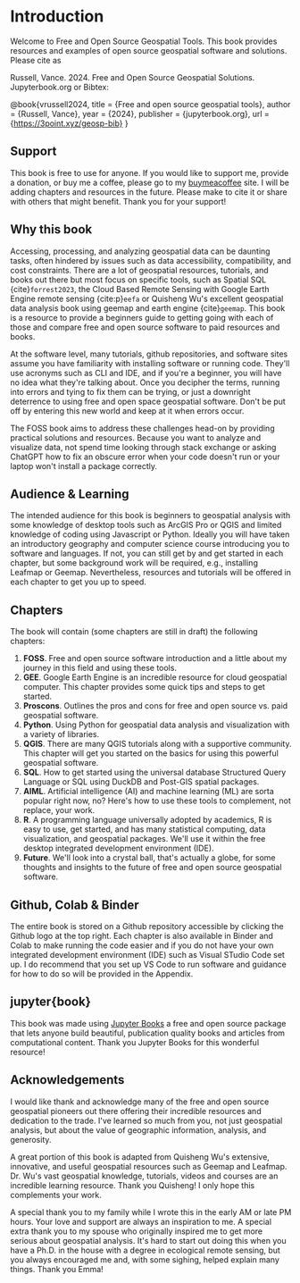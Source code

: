 # Introduction

Welcome to Free and Open Source Geospatial Tools. This book provides resources and examples of open source geospatial software and solutions. Please cite as

Russell, Vance. 2024. Free and Open Source Geospatial Solutions. Jupyterbook.org or Bibtex:

@book{vrussell2024,
	title		  = {Free and open source geospatial tools},
	author		  = {Russell, Vance},
	year		  = {2024},
	publisher	  = {jupyterbook.org},
	url 		  = {https://3point.xyz/geosp-bib}
}

## Support

This book is free to use for anyone. If you would like to support me, provide a donation, or buy me a coffee, please go to my [buymeacoffee](https://www.buymeacoffee.com/3point) site. I will be adding chapters and resources in the future. Please make to cite it or share with others that might benefit. Thank you for your support!

## Why this book

Accessing, processing, and analyzing geospatial data can be daunting tasks, often hindered by issues such as data accessibility, compatibility, and cost constraints. There are a lot of geospatial resources, tutorials, and books out there but most focus on specific tools, such as Spatial SQL {cite}`forrest2023`, the Cloud Based Remote Sensing with Google Earth Engine remote sensing {cite:p}`eefa` or Quisheng Wu's excellent geospatial data analysis book using geemap and earth engine {cite}`geemap`. This book is a resource to provide a beginners guide to getting going with each of those and compare free and open source software to paid resources and books.

At the software level, many tutorials, github repositories, and software sites assume you have familiarity with installing software or running code. They'll use acronyms such as CLI and IDE, and if you're a beginner, you will have no idea what they're talking about. Once you decipher the terms, running into errors and tying to fix them can be trying, or just a downright deterrence to using free and open space geospatial software. Don't be put off by entering this new world and keep at it when errors occur.

The FOSS book aims to address these challenges head-on by providing practical solutions and resources. Because you want to analyze and visualize data, not spend time looking through stack exchange or asking ChatGPT how to fix an obscure error when your code doesn't run or your laptop won't install a package correctly.

## Audience & Learning

The intended audience for this book is beginners to geospatial analysis with some knowledge of desktop tools such as ArcGIS Pro or QGIS and limited knowledge of coding using Javascript or Python. Ideally you will have taken an introductory geography and computer science course introducing you to software and languages. If not, you can still get by and get started in each chapter, but some background work will be required, e.g., installing Leafmap or Geemap. Nevertheless, resources and tutorials will be offered in each chapter to get you up to speed.

## Chapters

The book will contain (some chapters are still in draft) the following chapters:

1. **FOSS**. Free and open source software introduction and a little about my journey in this field and using these tools.
2. **GEE**. Google Earth Engine is an incredible resource for cloud geospatial computer. This chapter provides some quick tips and steps to get started.
3. **Proscons**. Outlines the pros and cons for free and open source vs. paid geospatial software.
4. **Python**. Using Python for geospatial data analysis and visualization with a variety of libraries.
5. **QGIS**. There are many QGIS tutorials along with a supportive community. This chapter will get you started on the basics for using this powerful geospatial software.
6. **SQL**. How to get started using the universal database Structured Query Language or SQL using DuckDB and Post-GIS spatial packages.
7. **AIML**. Artificial intelligence (AI) and machine learning (ML) are sorta popular right now, no? Here's how to use these tools to complement, not replace, your work.
8. **R**. A programming language universally adopted by academics, R is easy to use, get started, and has many statistical computing, data visualization, and geospatial packages. We'll use it within the free desktop integrated development environment (IDE).
9. **Future**. We'll look into a crystal ball, that's actually a globe, for some thoughts and insights to the future of free and open source geospatial software.

## Github, Colab & Binder

The entire book is stored on a Github repository accessible by clicking the Github logo at the top right. Each chapter is also available in Binder and Colab to make running the code easier and if you do not have your own integrated development environment (IDE) such as Visual STudio Code set up. I do recommend that you set up VS Code to run software and guidance for how to do so will be provided in the Appendix.

## jupyter{book}

This book was made using [Jupyter Books](https://jupyterbook.org/) a free and open source package that lets anyone build beautiful, publication quality books and articles from computational content. Thank you Jupyter Books for this wonderful resource!

## Acknowledgements

I would like thank and acknowledge many of the free and open source geospatial pioneers out there offering their incredible resources and dedication to the trade. I've learned so much from you, not just geospatial analysis, but about the value of geographic information, analysis, and generosity.

A great portion of this book is adapted from Quisheng Wu's extensive, innovative, and useful geospatial resources such as Geemap and Leafmap. Dr. Wu's vast geospatial knowledge, tutorials, videos and courses are an incredible learning resource. Thank you Quisheng! I only hope this complements your work.

A special thank you to my family while I wrote this in the early AM or late PM hours. Your love and support are always an inspiration to me. A special extra thank you to my spouse who originally inspired me to get more serious about geospatial analysis. It's hard to start out doing this when you have a Ph.D. in the house with a degree in ecological remote sensing, but you always encouraged me and, with some sighing, helped explain many things. Thank you Emma!

```{tableofcontents}

```
